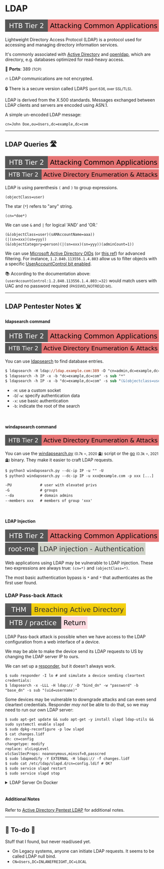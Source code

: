 # LDAP

[![attacking_common_applications](../../../cybersecurity/_badges/htb/attacking_common_applications.svg)](https://academy.hackthebox.com/course/preview/attacking-common-applications)

<div class="row row-cols-lg-2"><div>

Lightweight Directory Access Protocol (LDAP) is a protocol used for accessing and managing directory information services.

It's commonly associated with [Active Directory](/operating-systems/cloud/active-directory/_knowledge/index.md) and [openldap](https://www.openldap.org/), which are directory, e.g. databases optimized for read-heavy access.

🐊️ **Ports**: 389 <small>(TCP)</small>

🔥 LDAP communications are not encrypted.

🔒 There is a secure version called LDAPS <small>(port 636, over SSL/TLS)</small>.
</div><div>

LDAP is derived from the X.500 standards. Messages exchanged between LDAP clients and servers are encoded using ASN.1.

A simple un-encoded LDAP message:

```text!
cn=John Doe,ou=Users,dc=example,dc=com
```
</div></div>

<hr class="sep-both">

## LDAP Queries 🛣️

[![attacking_common_applications](../../../cybersecurity/_badges/htb/attacking_common_applications.svg)](https://academy.hackthebox.com/course/preview/attacking-common-applications)
[![active_directory_enumeration_attacks](../../../cybersecurity/_badges/htb/active_directory_enumeration_attacks.svg)](https://academy.hackthebox.com/course/preview/active-directory-enumeration--attacks)

<div class="row row-cols-lg-2"><div>

LDAP is using parenthesis `(` and `)` to group expressions.

```md!
(objectClass=user)
```

The star (`*`) refers to "any" string.

```md!
(cn=*doe*)
```

We can use `&` and `|` for logical 'AND' and 'OR.'

```md!
(&(objectClass=user)(sAMAccountName=aaa))
(|(sn=xxx)(sn=yyy))
(&(objectCategory=person)(|(sn=xxx)(sn=yyy))(adminCount=1))
```
</div><div>

We can use [Microsoft Active Directory OIDs](https://oidref.com/1.2.840.113556.1) (or [this ref](https://ldap.com/ldap-oid-reference-guide/)) for advanced filtering. For instance, `1.2.840.113556.1.4.803` allow us to filter objects with a specific [UserAccountControl bit enabled](https://learn.microsoft.com/en-us/troubleshoot/windows-server/active-directory/useraccountcontrol-manipulate-account-properties).

📚 According to the documentation above: `(userAccountControl:1.2.840.113556.1.4.803:=32)` would match users with UAC and no password required <small>(PASSWD_NOTREQD bit)</small>.
</div></div>


<hr class="sep-both">

## LDAP Pentester Notes ☠️

<div class="row row-cols-lg-2"><div>

#### ldapsearch command

[![attacking_common_applications](../../../cybersecurity/_badges/htb/attacking_common_applications.svg)](https://academy.hackthebox.com/course/preview/attacking-common-applications)
[![active_directory_enumeration_attacks](../../../cybersecurity/_badges/htb/active_directory_enumeration_attacks.svg)](https://academy.hackthebox.com/course/preview/active-directory-enumeration--attacks)

You can use [ldapsearch](https://linux.die.net/man/1/ldapsearch) to find database entries.

```ps
$ ldapsearch -H ldap://ldap.example.com:389 -D "cn=admin,dc=example,dc=com" -w password -b "dc=example,dc=com" "(cn=John Doe)"
$ ldapsearch -h IP -x -b "dc=example,dc=com" -s sub "*"
$ ldapsearch -h IP -x -b "dc=example,dc=com" -s sub "(&(objectclass=user))"
```

* `-H`: use a custom socket
* `-D`/`-w`: specify authentication data
* `-x`: use basic authentication
* `-b`: indicate the root of the search

<br>

#### windapsearch command

[![active_directory_enumeration_attacks](../../../cybersecurity/_badges/htb/active_directory_enumeration_attacks.svg)](https://academy.hackthebox.com/course/preview/active-directory-enumeration--attacks)

You can use the [windapsearch.py](https://github.com/ropnop/windapsearch) <small>(0.7k ⭐, 2020 🪦)</small> script or the [go](https://github.com/ropnop/go-windapsearch) <small>(0.3k ⭐, 2021 🪦)</small> binary. They make it easier to craft LDAP requests.

```ps
$ python3 windapsearch.py --dc-ip IP -u "" -U
$ python3 windapsearch.py --dc-ip IP -u xxx@example.com -p xxx [...]
```
```ps
-PU             # user with elevated privs
-G              # groups
--da            # domain admins
--members xxx   # members of group 'xxx'
```

<br>

#### LDAP Injection

[![attacking_common_applications](../../../cybersecurity/_badges/htb/attacking_common_applications.svg)](https://academy.hackthebox.com/course/preview/attacking-common-applications)
[![ldap_injection_authentication](../../../cybersecurity/_badges/rootme/web_server/ldap_injection_authentication.svg)](https://www.root-me.org/en/Challenges/Web-Server/LDAP-injection-Authentication)

Web applications using LDAP may be vulnerable to LDAP injection. These two expressions are always true: `(cn=*)` and `(objectClass=*)`.

The most basic authentication bypass is `*` and `*` that authenticates as the first user found.
</div><div>

### LDAP Pass-back Attack

[![breachingad](../../../cybersecurity/_badges/thm/breachingad.svg)](https://tryhackme.com/r/room/breachingad)
[![return](../../../cybersecurity/_badges/htb-p/return.svg)](https://app.hackthebox.com/machines/Return)

LDAP Pass-back attack is possible when we have access to the LDAP configuration from a web interface of a device.

We may be able to make the device send its LDAP requests to US by changing the LDAP server IP to ours.

We can set up a [responder](/cybersecurity/red-team/tools/utilities/networking/responder.md), but it doesn't always work.

```shell!
$ sudo responder -I lo # and simulate a device sending cleartext credentials:
$ ldapsearch -x -LLL -H ldap:// -D "bind_dn" -w "password" -b "base_dn" -s sub "(uid=username)"
```

Some devices may be vulnerable to downgrade attacks and can even send cleartext credentials. Responder *may not* be able to do that, so we may need to run our own LDAP server:

```shell!
$ sudo apt-get update && sudo apt-get -y install slapd ldap-utils && sudo systemctl enable slapd
$ sudo dpkg-reconfigure -p low slapd
$ cat changes.lidf
dn: cn=config
changetype: modify
replace: olcLogLevel
olcSaslSecProps: noanonymous,minssf=0,passcred
$ sudo ldapmodify -Y EXTERNAL -H ldapi:// -f changes.lidf
$ sudo cat /etc/ldap/slapd.d/cn=config.ldif # OK?
$ sudo service slapd restart
$ sudo service slapd stop
```

<details class="details-n">
<summary>LDAP Server On Docker</summary>

We can use [docker-ldap](https://github.com/osixia/docker-openldap) <small>(3.9k ⭐)</small>, but I failed to configure it to only allow cleartext authentication.

```dockerfile!
FROM osixia/openldap

ENV LDAP_ORGANISATION="My Organization" \
    LDAP_DOMAIN="za.tryhackme.com" \
    LDAP_ADMIN_PASSWORD="admin_password"

# Import LDIF modifications
ENV CONFIG_PATH="/container/service/slapd/assets/config/bootstrap/ldif"
RUN rm -rf ${CONFIG_PATH}/*
COPY config.ldif ${CONFIG_PATH}/01-config-password.ldif
RUN echo "" > ${CONFIG_PATH}/02-security.ldif
```

As for `config.ldif`, the code below is incorrect:

```text!
dn: cn=config
changetype: modify
add: olcSaslSecProps
olcSaslSecProps: noanonymous,minssf=0,passcred
```

Build with:

```ps
$ docker build . -t xxx:v0.01 --no-cache
$ docker run --name xxx -p 389:389 -d xxx:v0.01
```

Test with:

```ps
$ ldapsearch -H ldap:// -x -LLL -s base -b "" supportedSASLMechanisms
```
</details>

<br>

#### Additional Notes

Refer to [Active Directory Pentest LDAP](/operating-systems/cloud/active-directory/security/index.md#pentester--ldap-access) for additional notes.
</div></div>

<hr class="sep-both">

## 👻 To-do 👻

Stuff that I found, but never read/used yet.

<div class="row row-cols-lg-2"><div>

* On Legacy systems, anyone can initiate LDAP requests. It seems to be called LDAP null bind.
* `CN=Users,DC=INLANEFREIGHT,DC=LOCAL`
</div><div>
</div></div>